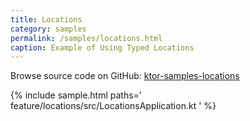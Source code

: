 ```yaml
---
title: Locations
category: samples
permalink: /samples/locations.html
caption: Example of Using Typed Locations
---
```


Browse source code on GitHub: [ktor-samples-locations](https://github.com/ktorio/ktor-samples/tree/master/feature/locations)

{% include sample.html paths='
    feature/locations/src/LocationsApplication.kt
' %}

